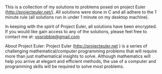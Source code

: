 This is a collection of my solutions to problems posed on project Euler (http://projecteuler.net/).  All solutions
were done in C and all adhere to the 1 minute rule (all solutions run in under 1 minute on my desktop machine).

In keeping with the spirit of Project Euler, all solutions have been encrypted.
If you would like gain access to any of the solutions, please feel free to contact me at: vosrobbie@gmail.com

About Project Euler:
Project Euler (http://projecteuler.net ) is a series of challenging mathematical/computer programming problems 
that will require more than just mathematical insights to solve. Although mathematics will help you arrive at 
elegant and efficient methods, the use of a computer and programming skills will be required to solve most problems.

